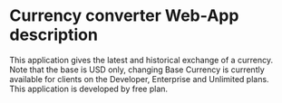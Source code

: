 # Currency converter Web-App description

This application gives the latest and historical exchange of a currency.\
Note that the base is USD only, changing Base Currency is currently available for clients on the Developer, Enterprise and Unlimited plans.\
This application is developed by free plan.
